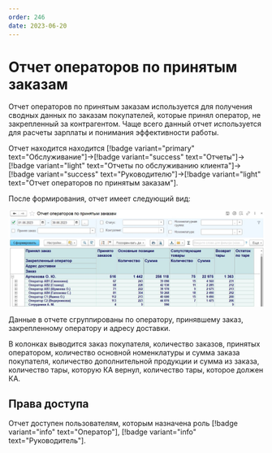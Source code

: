 ```yaml
---
order: 246
date: 2023-06-20
---
```

# Отчет операторов по принятым заказам

Отчет операторов по принятым заказам используется для получения сводных данных по заказам покупателей, которые принял оператор, не закрепленный за контрагентом. Чаще всего данный отчет используется для расчеты зарплаты и понимания эффективности работы.

Отчет находится находится [!badge variant="primary" text="Обслуживание"]->[!badge variant="success" text="Отчеты"]->[!badge variant="light" text="Отчеты по обслуживанию клиента"]->[!badge variant="success" text="Руководителю"]->[!badge variant="light" text="Отчет операторов по принятым заказам"].

После формирования, отчет имеет следующий вид:

![Отчет операторов по принятым заказам](/images/Отчет_операторов_по_принятым_заказам.jpg)

Данные в отчете сгруппированы по оператору, принявшему заказ, закрепленному оператору и адресу доставки.

В колонках выводится заказ покупателя, количество заказов, принятых оператором, количество основной номенклатуры и сумма заказа покупателя, количество дополнительной продукции и сумма из заказа, количество тары, которую КА вернул, количество тары, которое должен КА.

## Права доступа

Отчет доступен пользователям, которым назначена роль [!badge variant="info" text="Оператор"], [!badge variant="info" text="Руководитель"].